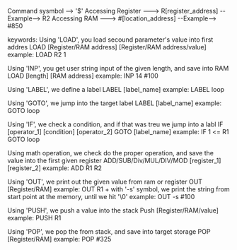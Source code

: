 Command sysmbol      -->    '$'
Accessing Register --->     R[register_address] --Example--> R2
Accessing RAM    --->       #[location_address] --Example--> #850

keywords:
Using 'LOAD', you load secound parameter's value into first addres
    LOAD [Register/RAM address] [Register/RAM address/value]
    example: LOAD R2 1

Using 'INP', you get user string input of the given length, and save into RAM
    LOAD [length] [RAM address]
    example: INP 14 #100

Using 'LABEL', we define a label
    LABEL [label_name]
    example: LABEL loop

Using 'GOTO', we jump into the target label
    LABEL [label_name]
    example: GOTO loop

Using 'IF', we check a condition, and if that was treu we jump into a labl
    IF [operator_1] [condition] [operator_2] GOTO [label_name]
    example: IF 1 <= R1 GOTO loop

Using math operation, we check do the proper operation, and save the value into the first given register
    ADD/SUB/Div/MUL/DIV/MOD [register_1] [register_2]
    example: ADD R1 R2

Using 'OUT', we print out the given value from ram or register
    OUT [Register/RAM]
    example: OUT R1
    + with '-s' symbol, we print the string from start point at the memory, until we hit '\0'
    example: OUT -s #100

Using 'PUSH', we push a value into the stack
    Push [Register/RAM/value]
    example: PUSH R1

Using 'POP', we pop the from stack, and save into target storage
    POP [Register/RAM]
    example: POP #325

